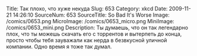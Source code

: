 Title: Так плохо, что хуже некуда 
Slug: 653 
Category: xkcd 
Date: 2009-11-21 14:26:10 
SourceNum: 653 
SourceTitle: So Bad It's Worse 
Image: /comics/0653.png 
MicroImage: /comics/0653_micro.png 
MiniImage: /comics/0653_mini.png 
Description: Ты думаешь, что он так легендарно плох, что ты можешь скачать его с торрентов и вытерпеть до конца, просто чтобы тебя зауважали как нерда в безвкусной уличной компании. Одно время я тоже так думал. 

